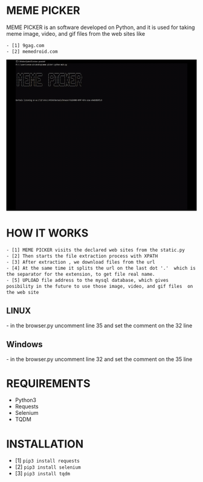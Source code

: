 <h1>MEME PICKER</h1>
<p> MEME PICKER is an software developed on Python, and it is used for 
taking meme image, video, and gif files from the web sites like</p>
	
	- [1] 9gag.com
	- [2] memedroid.com

<img src='meme-picker.gif' width='600' height='400'>
	
# HOW IT WORKS
	- [1] MEME PICKER visits the declared web sites from the static.py
	- [2] Then starts the file extraction process with XPATH 
	- [3] After extraction , we download files from the url
	- [4] At the same time it splits the url on the last dot '.'  which is the separator for the extension, to get file real name.
	- [5] UPLOAD file address to the mysql database, which gives posibility in the future to use those image, video, and gif files  on the web site

<h2> LINUX </h2>
 - in the browser.py uncomment line 35 and set the comment on the 32 line

<h2> Windows </h2>
 - in the browser.py uncomment line 32 and set the comment on the 35 line

# REQUIREMENTS
 - Python3  
 - Requests
 - Selenium
 - TQDM

# INSTALLATION
  - [1] ``` pip3 install requests ```
  - [2] ``` pip3 install selenium ```
  - [3] ``` pip3 install tqdm ```

